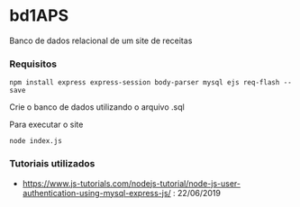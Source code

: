 # bd1APS
Banco de dados relacional de um site de receitas

### Requisitos
```
npm install express express-session body-parser mysql ejs req-flash --save
```
Crie o banco de dados utilizando o arquivo .sql

Para executar o site
```
node index.js
```
### Tutoriais utilizados
- https://www.js-tutorials.com/nodejs-tutorial/node-js-user-authentication-using-mysql-express-js/ : 22/06/2019
